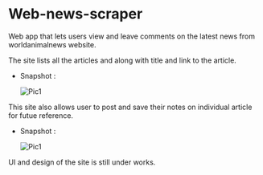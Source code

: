 # Web-news-scraper
 Web app that lets users view and leave comments on the latest news from worldanimalnews website.

 The site lists all the articles and along with title and link to the article.
 * Snapshot :

    ![Pic1](https://github.com/ahp336/WebScraper/blob/master/images/scraper.png)

 This site also allows user to post and save their notes on individual article for futue reference.
 * Snapshot :

    ![Pic1](https://github.com/ahp336/WebScraper/blob/master/scraper2.png)

 UI and design of the site is still under works.

